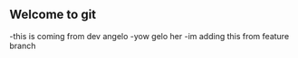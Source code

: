 ## Welcome to git

-this is coming from dev angelo
-yow gelo her
-im adding this from feature branch